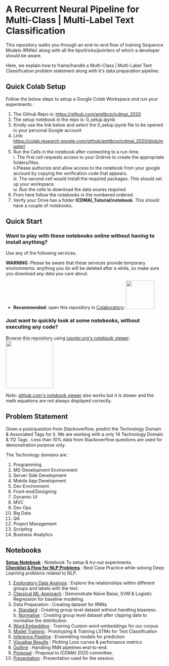 # A Recurrent Neural Pipeline for Multi-Class | Multi-Label Text Classification


This repository walks you through an end-to-end  flow of training  Sequence Models (RNNs) along with all the tips/tricks/pointers of which a developer should be aware.

Here, we explain how to frame/handle a Multi-Class | Multi-Label Text Classification problem statement along with it's data preparation pipeline.
## Quick Colab Setup
Follow the below steps to setup a Google Colab Workspace and run your experiments : 

1. The Github Repo is: https://github.com/amitbcp/icdmai_2020
2. The setup notebook in the repo is: 0_setup.ipynb
3. Kindly use the link below and select the 0_setup.ipynb file to be opened in your personal Google account
4. Link: https://colab.research.google.com/github/amitbcp/icdmai_2020/blob/master/
5. Run the Cells in the notebook after connecting to a run-time.   
   i. The first cell requests access to your Grdrive to create the appropriate folders/files.  
   ii.Please authorize and allow access to the notebook from your google account by copying the verification code that appears.   
   iii. The second cell would install the required packages. This should set up your workspace.   
   iv. Run the cells to download the data soures required.    
6. From here follow the notebooks in the numbered ordered.   
7. Verify your Drive has a folder **ICDMAI_Tutorial/notebook**. This should have a couple of notebooks.  

## Quick Start

### Want to play with these notebooks online without having to install anything?
Use any of the following services.

**WARNING**: Please be aware that these services provide temporary environments: anything you do will be deleted after a while, so make sure you download any data you care about.

* **Recommended**: open this repository in [Colaboratory](https://colab.research.google.com/github/amitbcp/icdmai_2020/blob/master/):
<a href="https://colab.research.google.com/github/amitbcp/icdmai_2020/blob/master/"><img src="https://colab.research.google.com/img/colab_favicon.ico" width="90" /></a>


### Just want to quickly look at some notebooks, without executing any code?

Browse this repository using [jupyter.org's notebook viewer](https://github.com/amitbcp/icdmai_2020/tree/master/README.md):
<a href="https://github.com/amitbcp/icdmai_2020/tree/master/README.md"><img src="https://jupyter.org/assets/nav_logo.svg" width="150" /></a>

_Note_: [github.com's notebook viewer](index.ipynb) also works but it is slower and the math equations are not always displayed correctly.

## Problem Statement
Given a post/question from Stackoverflow, predict the Technology Domain & Associated Tags for it.
We are working with a only 14 Technology Domain & 112 Tags . Less than 10% data from Stackoverflow questions are used for demonstration purpose only.

The Technology domains are :

1. Programming
2. MS-Development Environment
3. Server Side Development
4. Mobile App Development
5. Dev Environment
6. Front-end/Designing
7. Dynamic UI
8. MVC
9. Dev Ops
10. Big Data
11. QA
12. Project Management
13. Scripting
14. Business Analytics


## Notebooks

**[Setup Notebook](https://github.com/amitbcp/icdmai_2020/blob/master/0_setup.ipynb)**  :  Notebook To setup & try-out experiments.  
**[Checklist & Flow for NLP Problems](https://github.com/amitbcp/icdmai_2020/blob/master/ICDMAI%20Flow.docx)** : Best Case Practice while solving Deep Learning problems related to NLP.  
1. [Exploratory Data Analysis](https://github.com/amitbcp/icdmai_2020/blob/master/1_eda.ipynb) : Explore the relationships within different groups and labels with the text.
2. [Classical ML Approach](https://github.com/amitbcp/icdmai_2020/blob/master/2_classical_ml_approach.ipynb) : Demonstrate Naive Baise, SVM  & Logistic Regression for baseline modeling.
3. Data Preparation :  Creating dataset for RNNs  
   a. [Standard](https://github.com/amitbcp/icdmai_2020/blob/master/3a_standard_data_preparation.ipynb) : Creating group level dataset without handling biasness.  
   b. [Normalise](https://github.com/amitbcp/icdmai_2020/blob/master/3b_normalise_data_preparation.ipynb) : Creating group level dataset after clipping data to  normalise the distribution.  
4. [Word Embedding](https://github.com/amitbcp/icdmai_2020/blob/master/4_word_embedding.ipynb) : Training Custom word-embeddings for our corpus
5. [Model Training](https://github.com/amitbcp/icdmai_2020/blob/master/5_model_training.ipynb) : Prototyping & Training LSTMs for Text Classification
6. [Inference Pipeline](https://github.com/amitbcp/icdmai_2020/blob/master/6_inference_pipeline.ipynb) : Ensembling models for prediction
7. [Visualise Results](https://github.com/amitbcp/icdmai_2020/blob/master/7_visualize_results.ipynb) : Plotting Loss curves & perfomance metrics
8. [Outline](https://github.com/amitbcp/icdmai_2020/blob/master/icdmai_v2.pptx) : Handling RNN pipelines end-to-end.
9. [Proposal](https://github.com/amitbcp/icdmai_2020/blob/master/proposal_icdmai_2020.pdf) : Proposal to ICDMAI 2020 committee.
10. [Presentation]() : Presentation used for the session.

